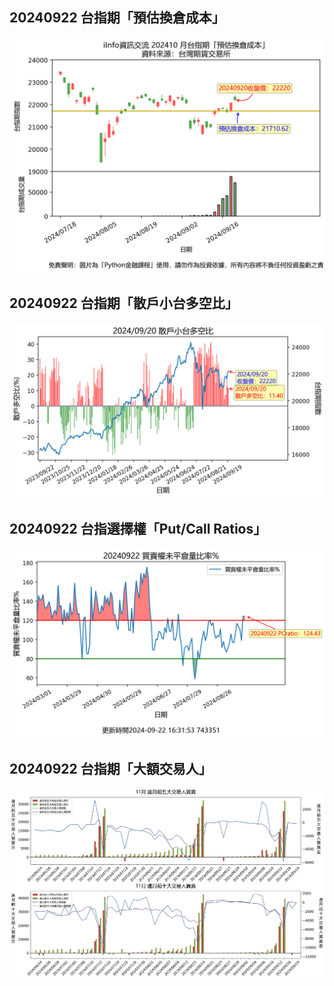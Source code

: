 ## 20240922 台指期「預估換倉成本」
![](images/txfcost.png)

## 20240922 台指期「散戶小台多空比」
![](images/bbiri.png)

## 20240922 台指選擇權「Put/Call Ratios」
![](images/pcratio.png)

## 20240922 台指期「大額交易人」
![](images/blocktrade.png)


